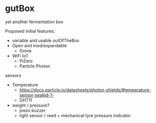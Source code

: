 # gutBox
yet another fermentation box 

Proposed initial features:
- variable and usable outOfTheBox
- Open and mod/expandable
  - Grove
- WiFi IoT
  - PiZero 
  - Particle Photon

sensors
- Temperature
  - https://docs.particle.io/datasheets/photon-shields/#temperature-sensor-sealed-1-
  - DHT11
- weight / pressure?
  - piezo buzzer 
  - light sensor / reed + mechanical tyre pressure indicator
